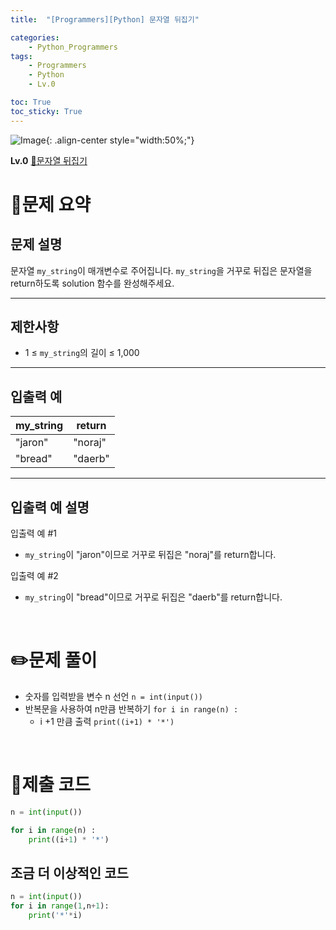 ```yaml
---
title:  "[Programmers][Python] 문자열 뒤집기"

categories: 
    - Python_Programmers
tags: 
    - Programmers
    - Python
    - Lv.0

toc: True
toc_sticky: True
---
```

![Image](https://github.com/user-attachments/assets/61171657-416b-4bc4-a74a-f29ecd4b43b5){: .align-center style="width:50%;"}

**Lv.0**
[🔗문자열 뒤집기](https://school.programmers.co.kr/learn/courses/30/lessons/120822)

# 📝문제 요약
## 문제 설명

문자열 `my_string`이 매개변수로 주어집니다. `my_string`을 거꾸로 뒤집은 문자열을 return하도록 solution 함수를 완성해주세요.

---

## 제한사항

- 1 ≤ `my_string`의 길이 ≤ 1,000

---

## 입출력 예

| my_string | return |
| --- | --- |
| "jaron" | "noraj" |
| "bread" | "daerb" |

---

## 입출력 예 설명

입출력 예 #1

- `my_string`이 "jaron"이므로 거꾸로 뒤집은 "noraj"를 return합니다.

입출력 예 #2

- `my_string`이 "bread"이므로 거꾸로 뒤집은 "daerb"를 return합니다.


<br>

# ✏️문제 풀이
- 숫자를 입력받을 변수 n 선언 `n = int(input())`
- 반복문을 사용하여 n만큼 반복하기 `for i in range(n) :`
    - i +1 만큼 출력 `print((i+1) * '*')`
<br>

# 💯제출 코드
```python
n = int(input())

for i in range(n) :
    print((i+1) * '*')
```

## 조금 더 이상적인 코드

```python
n = int(input())
for i in range(1,n+1):
    print('*'*i)
```